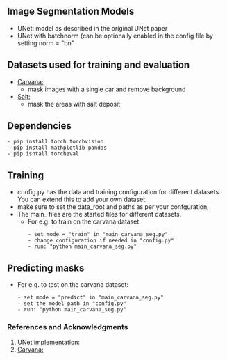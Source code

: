 ## Image Segmentation Models

- UNet: model as described in the original UNet paper
- UNet with batchnorm (can be optionally enabled in the config file by setting norm = "bn"


## Datasets used for training and evaluation
- [Carvana:](https://www.kaggle.com/competitions/carvana-image-masking-challenge)
   - mask images with a single car and remove background
- [Salt:](https://www.kaggle.com/c/tgs-salt-identification-challenge/overview)
   - mask the areas with salt deposit

## Dependencies
```
- pip install torch torchvision
- pip install mathplotlib pandas
- pip isntall torcheval
```



## Training
- config.py has the data and training configuration for different datasets. You can extend this to 
add your own dataset.
- make sure to set the data_root and paths as per your confguration,
- The main_ files are the started files for different datasets. 
  - For e.g. to train on the carvana dataset: 
    ```
    - set mode = "train" in "main_carvana_seg.py"
    - change configuration if needed in "config.py"
    - run: "python main_carvana_seg.py"
    ```  

## Predicting masks
  - For e.g. to test on the carvana dataset:
    ```
    - set mode = "predict" in "main_carvana_seg.py"
    - set the model path in "config.py"
    - run: "python main_carvana_seg.py"
    ```





### References and Acknowledgments

1.  [UNet implementation:](https://pyimagesearch.com/2021/11/08/u-net-training-image-segmentation-models-in-pytorch/)
2.  [Carvana:](https://www.kaggle.com/competitions/carvana-image-masking-challenge)

